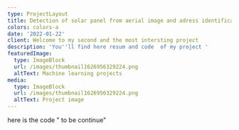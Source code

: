 ```yaml
---
type: ProjectLayout
title: Detection of solar panel from aerial image and adress identification
colors: colors-a
date: '2022-01-22'
client: Welcome to my second and the most intersting project
description: 'You''ll find here resum and code  of my project '
featuredImage:
  type: ImageBlock
  url: /images/thumbnail1626956329224.png
  altText: Machine learning projects
media:
  type: ImageBlock
  url: /images/thumbnail1626956329224.png
  altText: Project image
---
```

here is the code " to be continue"
